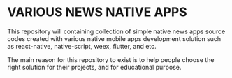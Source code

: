 # VARIOUS NEWS NATIVE APPS

This repository will containing collection of simple native news apps source codes created with various native mobile apps development solution such as react-native, native-script, weex, flutter, and etc.

The main reason for this repository to exist is to help people choose the right solution for their projects, and for educational purpose.